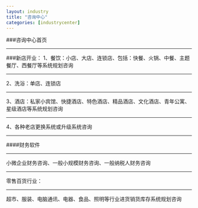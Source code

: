 ```yaml
---
layout: industry
title: "咨询中心"
categories: [industrycenter]
---
```

###咨询中心首页
<hr/>
###新店开业：
1、餐饮：小店、大店、连锁店、包括：快餐、火锅、中餐、主题餐厅、西餐厅等系统规划咨询
<hr/>
2、洗浴：单店、连锁店
<hr/>
3、酒店：私家小宾馆、快捷酒店、特色酒店、精品酒店、文化酒店、青年公寓、星级酒店等系统规划咨询
<hr/>
4、各种老店更换系统或升级系统咨询
<hr/>
####财务软件
<hr/>
小微企业财务咨询、一般小规模财务咨询、一般纳税人财务咨询
<hr/>
零售百货行业：
<hr/>
超市、服装、电脑通讯、电器、食品、照明等行业进货销货库存系统规划咨询